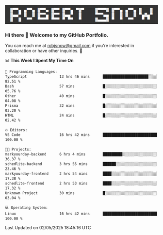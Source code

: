 <img alt="myname" src="assets/name.png" />

### Hi there 👋 Welcome to my GitHub Portfolio.
You can reach me at robjsnow@gmail.com if you're interested in collaboration or have other inquiries.  :briefcase:



<!--START_SECTION:waka-->
📊 **This Week I Spent My Time On** 

```text
💬 Programming Languages: 
TypeScript               13 hrs 46 mins      █████████████████████░░░░   82.51 % 
Bash                     57 mins             █░░░░░░░░░░░░░░░░░░░░░░░░   05.76 % 
Other                    40 mins             █░░░░░░░░░░░░░░░░░░░░░░░░   04.08 % 
Prisma                   32 mins             █░░░░░░░░░░░░░░░░░░░░░░░░   03.20 % 
HTML                     24 mins             █░░░░░░░░░░░░░░░░░░░░░░░░   02.42 % 

🔥 Editors: 
VS Code                  16 hrs 42 mins      █████████████████████████   100.00 % 

🐱‍💻 Projects: 
markyourday-backend      6 hrs 4 mins        █████████░░░░░░░░░░░░░░░░   36.37 % 
schedlite-backend        3 hrs 55 mins       ██████░░░░░░░░░░░░░░░░░░░   23.46 % 
markyourday-frontend     2 hrs 54 mins       ████░░░░░░░░░░░░░░░░░░░░░   17.38 % 
schedlite-frontend       2 hrs 53 mins       ████░░░░░░░░░░░░░░░░░░░░░   17.32 % 
Unknown Project          30 mins             █░░░░░░░░░░░░░░░░░░░░░░░░   03.04 % 

💻 Operating System: 
Linux                    16 hrs 42 mins      █████████████████████████   100.00 % 
```


 Last Updated on 02/05/2025 18:45:16 UTC
<!--END_SECTION:waka-->

<!--
**robjsnow/robjsnow** is a ✨ _special_ ✨ repository because its `README.md` (this file) appears on your GitHub profile.

Here are some ideas to get you started:

- 🔭 I’m currently working on ...
- 🌱 I’m currently learning ...
- 👯 I’m looking to collaborate on ...
- 🤔 I’m looking for help with ...
- 💬 Ask me about ...
- 📫 How to reach me: ...
- 😄 Pronouns: ...
- ⚡ Fun fact: ...
-->

